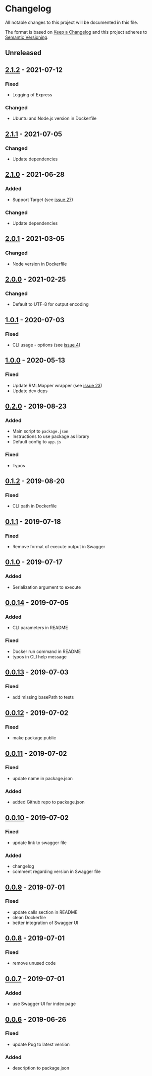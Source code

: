 # Changelog

All notable changes to this project will be documented in this file.

The format is based on [Keep a Changelog](http://keepachangelog.com/en/1.0.0/)
and this project adheres to [Semantic Versioning](http://semver.org/spec/v2.0.0.html).

## Unreleased

## [2.1.2] - 2021-07-12

### Fixed
- Logging of Express

### Changed
- Ubuntu and Node.js version in Dockerfile

## [2.1.1] - 2021-07-05

### Changed
- Update dependencies

## [2.1.0] - 2021-06-28

### Added
- Support Target (see [issue 27](https://gitlab.ilabt.imec.be/rml/util/rmlmapper-webapi-js/-/issues/27))

### Changed
- Update dependencies

## [2.0.1] - 2021-03-05

### Changed
- Node version in Dockerfile

## [2.0.0] - 2021-02-25

### Changed
- Default to UTF-8 for output encoding

## [1.0.1] - 2020-07-03

### Fixed
- CLI usage - options  (see [issue 4](https://github.com/RMLio/rmlmapper-webapi-js/issues/4))

## [1.0.0] - 2020-05-13

### Fixed
- Update RMLMapper wrapper (see [issue 23](https://gitlab.ilabt.imec.be/rml/util/rmlmapper-webapi-js/-/issues/23))
- Update dev deps

## [0.2.0] - 2019-08-23

### Added
- Main script to `package.json`
- Instructions to use package as library
- Default config to `app.js`

### Fixed
- Typos

## [0.1.2] - 2019-08-20

### Fixed

- CLI path in Dockerfile

## [0.1.1] - 2019-07-18

### Fixed

- Remove format of execute output in Swagger

## [0.1.0] - 2019-07-17

### Added

- Serialization argument to execute

## [0.0.14] - 2019-07-05

### Added

- CLI parameters in README

### Fixed

- Docker run command in README
- typos in CLI help message

## [0.0.13] - 2019-07-03

### Fixed

- add missing basePath to tests

## [0.0.12] - 2019-07-02

### Fixed

- make package public

## [0.0.11] - 2019-07-02

### Fixed

- update name in package.json

### Added

- added Github repo to package.json

## [0.0.10] - 2019-07-02

### Fixed

- update link to swagger file

### Added

- changelog
- comment regarding version in Swagger file

## [0.0.9] - 2019-07-01

### Fixed

- update calls section in README
- clean Dockerfile
- better integration of Swagger UI

## [0.0.8] - 2019-07-01

### Fixed

- remove unused code

## [0.0.7] - 2019-07-01

### Added

- use Swagger UI for index page

## [0.0.6] - 2019-06-26

### Fixed

- update Pug to latest version

### Added

- description to package.json


[2.1.2]: https://github.com/RMLio/rmlmapper-webapi-js/compare/v2.1.1...v2.1.2
[2.1.1]: https://github.com/RMLio/rmlmapper-webapi-js/compare/v2.1.0...v2.1.1
[2.1.0]: https://github.com/RMLio/rmlmapper-webapi-js/compare/v2.0.1...v2.1.0
[2.0.1]: https://github.com/RMLio/rmlmapper-webapi-js/compare/v2.0.0...v2.0.1
[2.0.0]: https://github.com/RMLio/rmlmapper-webapi-js/compare/v1.0.1...v2.0.0
[1.0.1]: https://github.com/RMLio/rmlmapper-webapi-js/compare/v1.0.0...v1.0.1
[1.0.0]: https://github.com/RMLio/rmlmapper-webapi-js/compare/v0.2.0...v1.0.0
[0.2.0]: https://github.com/RMLio/rmlmapper-webapi-js/compare/v0.1.2...v0.2.0
[0.1.2]: https://github.com/RMLio/rmlmapper-webapi-js/compare/v0.1.1...v0.1.2
[0.1.1]: https://github.com/RMLio/rmlmapper-webapi-js/compare/v0.1.0...v0.1.1
[0.1.0]: https://github.com/RMLio/rmlmapper-webapi-js/compare/v0.0.14...v0.1.0
[0.0.14]: https://github.com/RMLio/rmlmapper-webapi-js/compare/v0.0.13...v0.0.14
[0.0.13]: https://github.com/RMLio/rmlmapper-webapi-js/compare/v0.0.12...v0.0.13
[0.0.12]: https://github.com/RMLio/rmlmapper-webapi-js/compare/v0.0.11...v0.0.12
[0.0.11]: https://github.com/RMLio/rmlmapper-webapi-js/compare/v0.0.10...v0.0.11
[0.0.10]: https://github.com/RMLio/rmlmapper-webapi-js/compare/v0.0.9...v0.0.10
[0.0.9]: https://github.com/RMLio/rmlmapper-webapi-js/compare/v0.0.8...v0.0.9
[0.0.8]: https://github.com/RMLio/rmlmapper-webapi-js/compare/v0.0.7...v0.0.8
[0.0.7]: https://github.com/RMLio/rmlmapper-webapi-js/compare/v0.0.6...v0.0.7
[0.0.6]: https://github.com/RMLio/rmlmapper-webapi-js/compare/v0.0.5...v0.0.6
